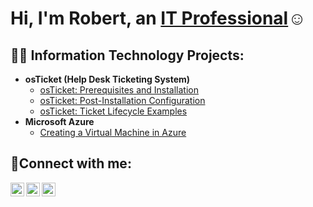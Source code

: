 <h1>Hi, I'm Robert, an <a href="https://linkedin.com/in/">IT Professional</a>☺</h1>

<h2>👨‍💻 Information Technology Projects:</h2>

- <b>osTicket (Help Desk Ticketing System)</b>
  - [osTicket: Prerequisites and Installation](https://github.com/RobertMcBrien/osticket-prereqs)
  - [osTicket: Post-Installation Configuration](https://github.com/RobertMcBrien/post-install-config)
  - [osTicket: Ticket Lifecycle Examples](https://github.com/RobertMcBrien/ticket-lifecycle)
- <b>Microsoft Azure</b>
  - [Creating a Virtual Machine in Azure](https://github.com/RobertMcBrien/azure-create-vm)

<h2>🤳Connect with me:</h2>

[<img align="left" alt="Robert | Twitter" width="22px" src="https://cdn.jsdelivr.net/npm/simple-icons@v3/icons/twitter.svg" />][twitter]
[<img align="left" alt="Robert | LinkedIn" width="22px" src="https://cdn.jsdelivr.net/npm/simple-icons@v3/icons/linkedin.svg" />][linkedin]
[<img align="left" alt="Robert | Facebook" width="22px" src="https://cdn.jsdelivr.net/npm/simple-icons@v3/icons/facebook.svg" />][facebook]

[twitter]: https://twitter.com/
[facebook]: https://facebook.com/profile.php?id=61560326337736
[linkedin]: https://linkedin.com/in/

